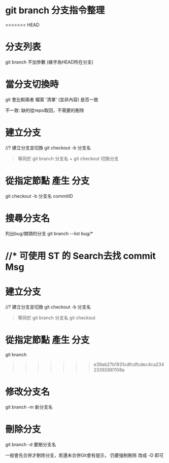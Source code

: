 # git branch 分支指令整理

<<<<<<< HEAD
# 分支列表
git branch 
不加參數 (綠字為HEAD所在分支)

# 當分支切換時
git 會比較兩者 檔案 '清單' (並非內容) 是否一致

不一致: 缺的從repo取回，不需要的刪除

# 

# 建立分支
//? 建立分支並切換
git checkout -b 分支名 
> 等同於 git branch 分支名 + git checkout 切換分支

# 從指定節點 產生 分支
git checkout -b 分支名 commitID

# 搜尋分支名
列出bug/開頭的分支
git branch --list bug/* 

//* 可使用 ST 的 Search去找 commit Msg
=======
# 建立分支
//? 建立分支並切換
git checkout -b 分支名 

> 等同於 git branch 分支名
> git checkout

# 從指定節點 產生 分支
git branch 
>>>>>>> e39ab27b1931cdfcdfcdec4ca23423392881108a

# 修改分支名
git branch -m 新分支名

# 刪除分支
git branch -d 要刪分支名

一般會先合併才刪除分支，若還未合併Git會有提示，
仍要強制刪除 改成 -D 即可